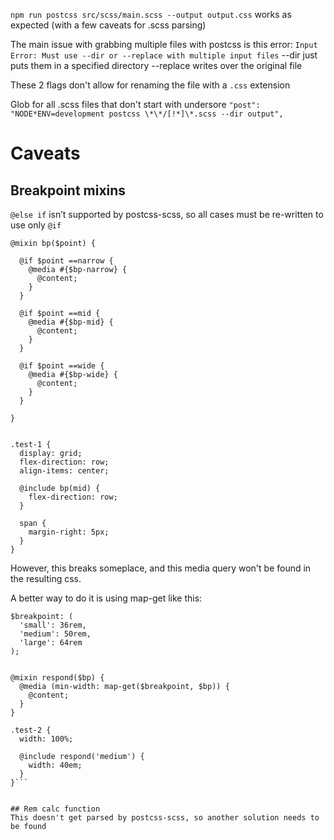 `npm run postcss src/scss/main.scss --output output.css` works as expected (with a few caveats for .scss parsing)

The main issue with grabbing multiple files with postcss is this error:
`Input Error: Must use --dir or --replace with multiple input files`
--dir just puts them in a specified directory
--replace writes over the original file

These 2 flags don't allow for renaming the file with a `.css` extension

Glob for all .scss files that don't start with undersore
`"post": "NODE*ENV=development postcss \*\*/[!*]\*.scss --dir output",`

# Caveats

## Breakpoint mixins

`@else if` isn’t supported by postcss-scss, so all cases must be re-written to use only `@if`

```
@mixin bp($point) {

  @if $point ==narrow {
    @media #{$bp-narrow} {
      @content;
    }
  }

  @if $point ==mid {
    @media #{$bp-mid} {
      @content;
    }
  }

  @if $point ==wide {
    @media #{$bp-wide} {
      @content;
    }
  }

}


.test-1 {
  display: grid;
  flex-direction: row;
  align-items: center;

  @include bp(mid) {
    flex-direction: row;
  }

  span {
    margin-right: 5px;
  }
}
```

However, this breaks someplace, and this media query won't be found in the resulting css.

A better way to do it is using map-get like this:

````
$breakpoint: (
  'small': 36rem,
  'medium': 50rem,
  'large': 64rem
);


@mixin respond($bp) {
  @media (min-width: map-get($breakpoint, $bp)) {
    @content;
  }
}

.test-2 {
  width: 100%;

  @include respond('medium') {
    width: 40em;
  }
}```


## Rem calc function
This doesn't get parsed by postcss-scss, so another solution needs to be found
````
